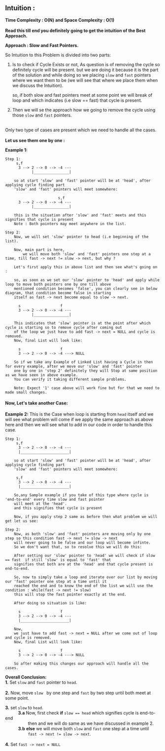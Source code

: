 ## Intuition :
**Time Complexity : O(N)  and Space Complexity : O(1)**<br><br>
**Read this till end you definitely going to get the intuition of the Best Approach.**

**Approach : Slow and Fast Pointers.**

So Intuition to this Problem is divided into two parts:
1. Is to check if Cycle Exists or not, As question is of removing the cycle so definitely cycle will be present.
   but we are doing it because it is the part of the solution and while doing so we placing ```slow``` and ```fast``` 
   pointers where we want them to be (we will see that where we place them when we discuss the Intuition).

   so, if both slow and fast pointers meet at some point we will break of loop and which indicates (i.e slow == fast)
   that cycle is present.

2. Then we will se the approach how we going to remove the cycle using those ```slow``` and ```fast``` pointers.<br><br>

Only two type of cases are present which we need to handle all the cases.<br><br>
**Let us see them one by one :**<br>

**Example 1:**

    Step 1:
         s,f  
          3 --> 2 --> 0 --> -4 ---     
                |________________|
        
        so at start 'slow' and 'fast' pointer will be at 'head', after applying cycle finding part 
        'slow' and 'fast' pointers will meet somewhere:

                            s,f
          3 --> 2 --> 0 --> -4 ---     
                |________________|
         
        this is the situation after 'slow' and 'fast' meets and this signifies that cycle is present 
        Note : Both pointers may meet anywhere in the list.

    Step 2:
        Now, we will set 'slow' pointer to head (i.e beginning of the list).
        
        Now, main part is here,
            we will move both 'slow' and 'fast' pointers one step at a time, till fast -> next != slow -> next, but why ?

        Let's first apply this in above list and then see what's going on :

        so, as soon as we set our 'slow' pointer to 'head' and apply while loop to move both pointers one by one till above
        mentioned condition becomes 'false', you can clearly see in below diagram, that condition become false in starting 
        itself as fast -> next become equal to slow -> next.

          s                  f                            
          3 --> 2 --> 0 --> -4 ---     
                |________________|
        
        This indicates that 'slow' pointer is at the point after which cycle is starting so to remove cycle after coming out
        of the loop we just have to add fast -> next = NULL and cycle is removed.
        Now, final List will look like:
        
          s                  f                            
          3 --> 2 --> 0 --> -4 ---> NULL
        
        So if we take any Example of Linked List having a Cycle in then for every example, after we move our 'slow' and 'fast' pointer
        one by one in 'step 2' definitely they will Stop at same position as we have seen in above example.
        You can verify it taking different sample problems.

        Note: Expect '1' case above will work fine but for that we need to made small changes.

#### Now, Let's take another Case:
        
**Example 2:**
    This is the Case when loop is starting from ```head``` itself and we will see what problem will come if we apply the same approach as 
    above here and then we will see what to add in our code in order to handle this case.

    Step 1:
         s,f 
          3 --> 2 --> 0 --> -4 ---     
          |______________________|
        
        so at start 'slow' and 'fast' pointer will be at 'head', after applying cycle finding part 
        'slow' and 'fast' pointers will meet somewhere:

         s,f
          3 --> 2 --> 0 --> -4 ---     
          |______________________|

        So,any Sample example if you take of this type where cycle is 'end-to-end' every time slow and fast pointer 
        will meet at the 'head'.  
        and this signifies that cycle is present 
        
        Now, if you apply step 2 same as before then what problem we will get let us see:

    Step 2:
        Now, as both 'slow' and 'fast' pointers are moving only by one step so this condition fast -> next != slow -> next
        will never going to be false and our loop will become infinte.
        So we don't want that, so to resolve this we will do this:

        After setting our 'slow' pointer to 'head' we will check if slow == fast  if still 'slow' is equal to 'fast' that
        signifies that both are at the 'head' and that cycle present is end-to-end.

        So, now to simply take a loop and iterate over our list by moving our 'fast' pointer one step at a time until it 
        reached the end and to know the end of the list we will use the condition : while(fast -> next != slow)
        this will stop the fast pointer exactly at the end.
        
        After doing so situation is like:
        
          s                  f                            
          3 --> 2 --> 0 --> -4 ---     
          |______________________|
         
        Now,
        we just have to add fast -> next = NULL after we come out of loop and cycle is removed.
        Now, final List will look like:
        
          s                  f                            
          3 --> 2 --> 0 --> -4 ---> NULL

        So after making this changes our approach will handle all the cases.

**Overall Conclusion:**<br>
  **1.** Set ```slow``` and ```fast``` pointer to ```head```.<br><br>
  **2.** Now, move ```slow ``` by one step and ```fast``` by two step until both meet at some point.<br>
  <!-- &emsp;&emsp;&emsp;**2.a**  **if** possible then return ```a + b + c```.<br>
  &emsp;&emsp;&emsp;&emsp;&nbsp;&nbsp;**else** return ```-1```<br><br> -->
  **3.** set ```slow``` to ```head```.<br>
  &emsp;&emsp;&emsp;**3.a** Now, first check **if** ```slow == head``` which signifies cycle is end-to-end<br>
  &emsp;&emsp;&emsp;&emsp;&emsp;  then and we will do same as we have discussed in example 2.<br>
  &emsp;&emsp;&emsp;**3.b** **else** we will move both ```slow``` and ```fast``` one step at a time until<br>
  &emsp;&emsp;&emsp;&emsp;&emsp;    ```fast -> next != slow -> next```.<br><br>
  **4.** Set ```fast -> next = NULL```<br>
